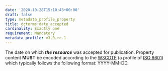 ```yaml
---
date: '2020-10-28T15:10:43+00:00'
draft: false
type: metadata_profile_property
title: dcterms:date_accepted
cardinality: Exactly one
requirement: Mandatory
metadata_profile: v3-0-rc-1
---
```

The date on which ***the resource*** was accepted for publication. Property content **MUST** be encoded according to the [W3CDTF](https://www.w3.org/TR/NOTE-datetime) (a profile of [ISO 8601](https://www.iso.org/standard/40874.html)) which typically follows the following format: YYYY-MM-DD.
